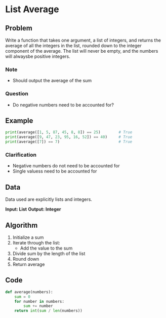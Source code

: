 # List Average
## Problem
Write a function that takes one argument, a list of integers, and returns the average of all the integers in the list, rounded down to the integer component of the average. The list will never be empty, and the numbers will alwaysbe positive integers.

### Note
- Should output the average of the sum

### Question
- Do negative numbers need to be accounted for?

## Example
```python
print(average([1, 5, 87, 45, 8, 8]) == 25)        # True
print(average([9, 47, 23, 95, 16, 52]) == 40)     # True
print(average([7]) == 7)                          # True
```

### Clarification
- Negative numbers do not need to be accounted for
- Single valuess need to be accounted for

## Data
Data used are explicitly lists and integers.

**Input: List**
**Output: Integer**

## Algorithm
1. Initialize a sum
2. Iterate through the list:
    - Add the value to the sum
3. Divide sum by the length of the list
4. Round down
4. Return average

## Code
```python
def average(numbers):
    sum = 0
    for number in numbers:
        sum += number
    return int(sum / len(numbers))
```